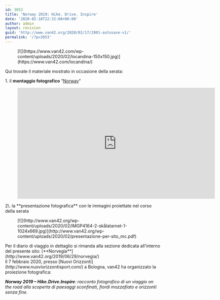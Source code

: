 ```yaml
---
id: 3053
title: 'Norway 2019: Hike. Drive. Inspire'
date: '2020-02-18T22:32:08+00:00'
author: admin
layout: revision
guid: 'http://www.van42.org/2020/02/17/2801-autosave-v1/'
permalink: '/?p=3053'
---
```


<div class="wp-container-3365 wp-block-columns"><div class="wp-container-3363 wp-block-column" style="flex-basis:66.66%"><div class="wp-block-dgwt-justified-gallery"><div class="gallery galleryid-3053 gallery-columns-3 gallery-size-thumbnail" id="gallery-5476"><figure class="gallery-item"><div class="gallery-icon landscape"> [![](https://www.van42.com/wp-content/uploads/2020/02/locandina-150x150.jpg)](https://www.van42.com/locandina/) </div></figure> </div></div>Qui trovate il materiale mostrato in occasione della serata:

1\. il **montaggio fotografico** “[Norway](https://vimeo.com/390582730)“

<figure class="wp-block-embed-vimeo wp-block-embed is-type-video is-provider-vimeo wp-embed-aspect-16-9 wp-has-aspect-ratio"><div class="wp-block-embed__wrapper"><iframe allow="autoplay; fullscreen; picture-in-picture" allowfullscreen="" frameborder="0" height="360" loading="lazy" src="https://player.vimeo.com/video/390582730?h=09801ec812&dnt=1&app_id=122963" title="Norway" width="640"></iframe></div></figure>2\. la **presentazione fotografica** con le immagini proiettate nel corso della serata

<figure class="wp-block-image size-large">[![](http://www.van42.org/wp-content/uploads/2020/02/IMGP4164-2-skålatarnet-1-1024x669.jpg)](http://www.van42.org/wp-content/uploads/2020/02/presentazione-per-sito_mc.pdf)</figure>Per il diario di viaggio in dettaglio si rimanda alla sezione dedicata all’interno del presente sito: [**Norvegia**](http://www.van42.org/2019/06/29/norvegia/)

</div><div class="wp-container-3364 wp-block-column" style="flex-basis:33.33%">Il 7 febbraio 2020, presso [Nuovi Orizzonti](http://www.nuoviorizzontisport.com/) a Bologna, van42 ha organizzato la proiezione fotografica:

***Norway 2019 – Hike.Drive.Inspire**: racconto fotografico di un viaggio on the road alla scoperta di paesaggi sconfinati, fiordi mozzafiato e orizzonti senza fine.*

</div></div>